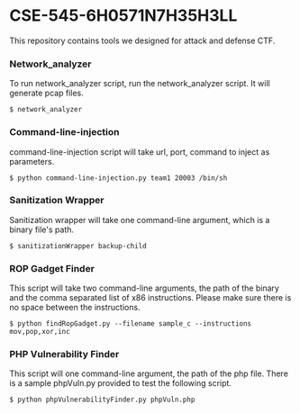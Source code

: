 # CSE-545-6H0571N7H35H3LL
This repository contains tools we designed for attack and defense CTF.
### Network_analyzer
To run network_analyzer script, run the network_analyzer script. It will generate pcap files.
```
$ network_analyzer
```
### Command-line-injection
command-line-injection script will take url, port, command to inject as parameters.
```
$ python command-line-injection.py team1 20003 /bin/sh
```
### Sanitization Wrapper
Sanitization wrapper will take one command-line argument, which is a binary file's path.
```
$ sanitizationWrapper backup-child
```
### ROP Gadget Finder
This script will take two command-line arguments, the path of the binary and the comma separated list of x86 instructions. Please make sure there is no space between the instructions.
```
$ python findRopGadget.py --filename sample_c --instructions mov,pop,xor,inc
```
### PHP Vulnerability Finder
This script will one command-line argument, the path of the php file. There is a sample phpVuln.py provided to test the following script.
```
$ python phpVulnerabilityFinder.py phpVuln.php
```


